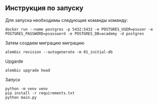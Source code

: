 ## Инструкция по запуску

Для запуска необходимы следующие команды команду:
```
docker run --name postgres -p 5432:5432 -e POSTGRES_USER=psuser -e POSTGRES_PASSWORD=psassword -e POSTGRES_DB=academy -d postgres
```
Затем создаем миграцию миграцию
```
alembic revision --autogenerate -m 01_initial-db
```
Upgarde
```
alembic upgrade head 
```
Запуск

```
python -m venv venv
pip install -r requirements.txt
python main.py 
```
